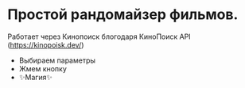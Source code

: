 # Простой рандомайзер фильмов.


Работает через Кинопоиск блогодаря КиноПоиск API (https://kinopoisk.dev/)

- Выбираем параметры
- Жмем кнопку
- ✨Магия✨
